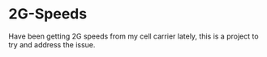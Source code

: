 # 2G-Speeds
Have been getting 2G speeds from my cell carrier lately, this is a project to try and address the issue.
